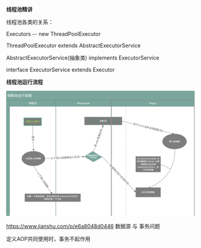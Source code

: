 
**线程池精讲**


线程池各类的关系：

Executors -- new ThreadPoolExecutor

ThreadPoolExecutor extends AbstractExecutorService
 
AbstractExecutorService(抽象类) implements ExecutorService

interface ExecutorService extends Executor 



**线程池运行流程**

![整体流程](https://raw.githubusercontent.com/qiurunze123/imageall/master/theradpool8.png)


https://www.jianshu.com/p/e6a8048d0446 数据源 与 事务问题   

定义AOP共同使用时，事务不起作用
